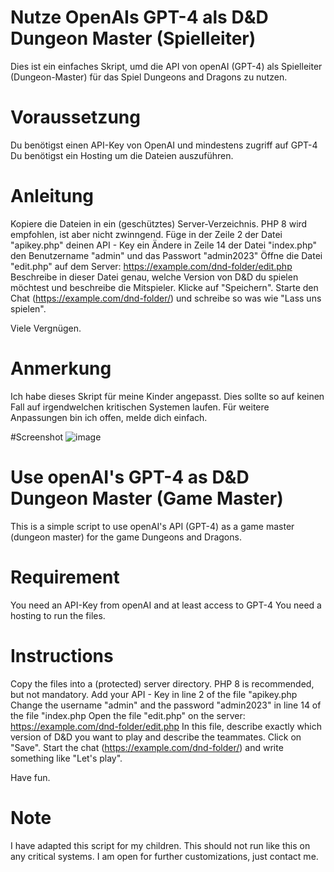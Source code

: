 # Nutze OpenAIs GPT-4 als D&D Dungeon Master (Spielleiter)

Dies ist ein einfaches Skript, umd die API von openAI (GPT-4) als Spielleiter (Dungeon-Master) für das Spiel Dungeons and Dragons zu nutzen.

# Voraussetzung
Du benötigst einen API-Key von OpenAI und mindestens zugriff auf GPT-4
Du benötigst ein Hosting um die Dateien auszuführen.

# Anleitung
Kopiere die Dateien in ein (geschütztes) Server-Verzeichnis. PHP 8 wird empfohlen, ist aber nicht zwinngend.
Füge in der Zeile 2 der Datei "apikey.php" deinen API - Key ein
Ändere in Zeile 14 der Datei "index.php" den Benutzername "admin" und das Passwort "admin2023"
Öffne die Datei "edit.php" auf dem Server: https://example.com/dnd-folder/edit.php
Beschreibe in dieser Datei genau, welche Version von D&D du spielen möchtest und beschreibe die Mitspieler. Klicke auf "Speichern".
Starte den Chat (https://example.com/dnd-folder/) und schreibe so was wie "Lass uns spielen".

Viele Vergnügen.

# Anmerkung
Ich habe dieses Skript für meine Kinder angepasst. Dies sollte so auf keinen Fall auf irgendwelchen kritischen Systemen laufen.
Für weitere Anpassungen bin ich offen, melde dich einfach.

#Screenshot
![image](https://github.com/rueetschli/DnD---openAI-dungeons-dragons-Dungeon-Master/assets/8299018/bf37fd13-faaf-4c16-be5a-24ea9b753ebb)


# Use openAI's GPT-4 as D&D Dungeon Master (Game Master)

This is a simple script to use openAI's API (GPT-4) as a game master (dungeon master) for the game Dungeons and Dragons.

# Requirement
You need an API-Key from openAI and at least access to GPT-4
You need a hosting to run the files.

# Instructions
Copy the files into a (protected) server directory. PHP 8 is recommended, but not mandatory.
Add your API - Key in line 2 of the file "apikey.php
Change the username "admin" and the password "admin2023" in line 14 of the file "index.php
Open the file "edit.php" on the server: https://example.com/dnd-folder/edit.php
In this file, describe exactly which version of D&D you want to play and describe the teammates. Click on "Save".
Start the chat (https://example.com/dnd-folder/) and write something like "Let's play".

Have fun.

# Note
I have adapted this script for my children. This should not run like this on any critical systems.
I am open for further customizations, just contact me.

